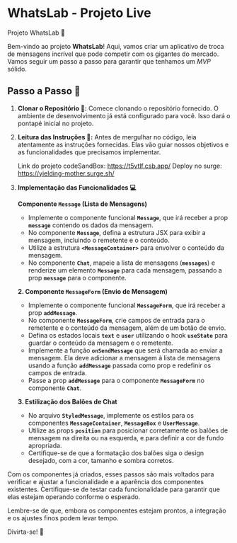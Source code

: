 # WhatsLab - Projeto Live

Projeto WhatsLab 🚀

Bem-vindo ao projeto **WhatsLab**! Aqui, vamos criar um aplicativo de troca de mensagens incrível que pode competir com os gigantes do mercado. Vamos seguir um passo a passo para garantir que tenhamos um *MVP* sólido.

## Passo a Passo 📝

1. **Clonar o Repositório 📂:**
Comece clonando o repositório fornecido. O ambiente de desenvolvimento já está configurado para você. Isso dará o pontapé inicial no projeto.
2. **Leitura das Instruções 📖:**
Antes de mergulhar no código, leia atentamente as instruções fornecidas. Elas vão guiar nossos objetivos e as funcionalidades que precisamos implementar.
    
    Link do projeto codeSandBox: https://t5vtlf.csb.app/
    Deploy no surge: https://yielding-mother.surge.sh/ 
    
3. **Implementação das Funcionalidades 💻**
    
    **Componente `Message` (Lista de Mensagens)**
    
    - Implemente o componente funcional **`Message`**, que irá receber a prop **`message`** contendo os dados da mensagem.
    - No componente **`Message`**, defina a estrutura JSX para exibir a mensagem, incluindo o remetente e o conteúdo.
    - Utilize a estrutura **`<MessageContainer>`** para envolver o conteúdo da mensagem.
    - No componente **`Chat`**, mapeie a lista de mensagens (**`messages`**) e renderize um elemento **`Message`** para cada mensagem, passando a prop **`message`** para o componente.
    
    **2. Componente `MessageForm` (Envio de Mensagem)**
    
    - Implemente o componente funcional **`MessageForm`**, que irá receber a prop **`addMessage`**.
    - No componente **`MessageForm`**, crie campos de entrada para o remetente e o conteúdo da mensagem, além de um botão de envio.
    - Defina os estados locais **`text`** e **`user`** utilizando o hook **`useState`** para guardar o conteúdo da mensagem e o remetente.
    - Implemente a função **`onSendMessage`** que será chamada ao enviar a mensagem. Ela deve adicionar a mensagem à lista de mensagens usando a função **`addMessage`** passada como prop e redefinir os campos de entrada.
    - Passe a prop **`addMessage`** para o componente **`MessageForm`** no componente **`Chat`**.
    
    **3. Estilização dos Balões de Chat**
    
    - No arquivo **`StyledMessage`**, implemente os estilos para os componentes **`MessageContainer`**, **`MessageBox`** e **`UserMessage`**.
    - Utilize as props **`position`** para posicionar corretamente os balões de mensagem na direita ou na esquerda, e para definir a cor de fundo apropriada.
    - Certifique-se de que a formatação dos balões siga o design desejado, com a cor, tamanho e sombra corretos.

Com os componentes já criados, esses passos são mais voltados para verificar e ajustar a funcionalidade e a aparência dos componentes existentes. Certifique-se de testar cada funcionalidade para garantir que elas estejam operando conforme o esperado.

Lembre-se de que, embora os componentes estejam prontos, a integração e os ajustes finos podem levar tempo.

Divirta-se! 🚀

